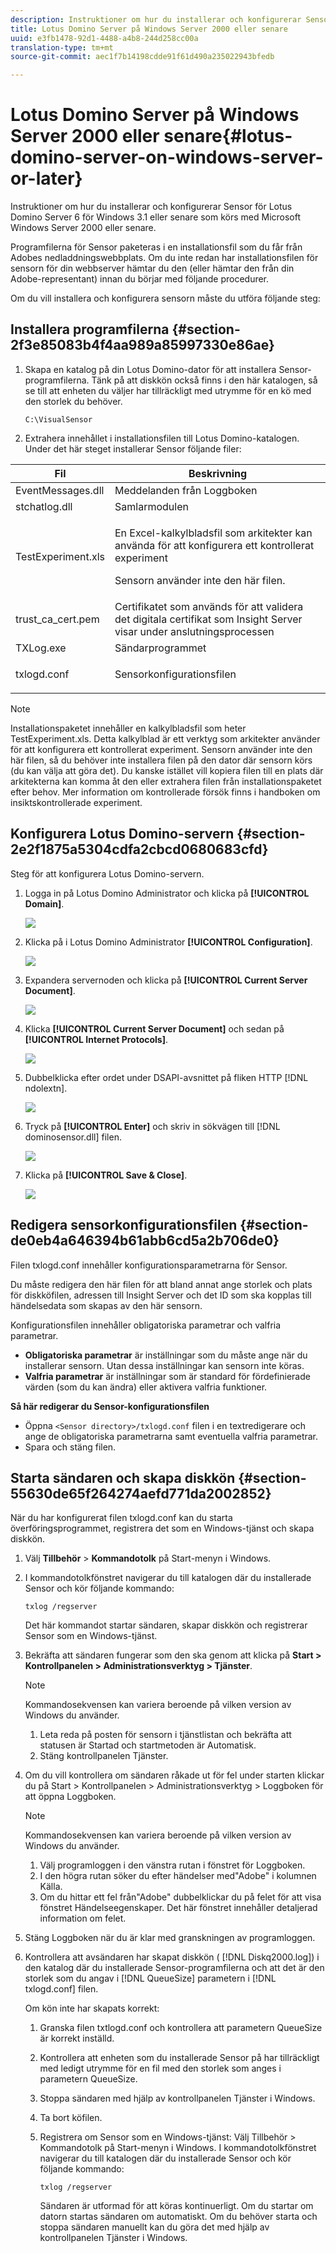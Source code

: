 ```yaml
---
description: Instruktioner om hur du installerar och konfigurerar Sensor för Lotus Domino Server 6 för Windows 3.1 eller senare som körs med Microsoft Windows Server 2000 eller senare.
title: Lotus Domino Server på Windows Server 2000 eller senare
uuid: e3fb1478-92d1-4488-a4b8-244d258cc00a
translation-type: tm+mt
source-git-commit: aec1f7b14198cdde91f61d490a235022943bfedb

---
```



# Lotus Domino Server på Windows Server 2000 eller senare{#lotus-domino-server-on-windows-server-or-later}

Instruktioner om hur du installerar och konfigurerar Sensor för Lotus Domino Server 6 för Windows 3.1 eller senare som körs med Microsoft Windows Server 2000 eller senare.

Programfilerna för Sensor paketeras i en installationsfil som du får från Adobes nedladdningswebbplats. Om du inte redan har installationsfilen för sensorn för din webbserver hämtar du den (eller hämtar den från din Adobe-representant) innan du börjar med följande procedurer.

Om du vill installera och konfigurera sensorn måste du utföra följande steg:

## Installera programfilerna {#section-2f3e85083b4f4aa989a85997330e86ae}

1. Skapa en katalog på din Lotus Domino-dator för att installera Sensor-programfilerna. Tänk på att diskkön också finns i den här katalogen, så se till att enheten du väljer har tillräckligt med utrymme för en kö med den storlek du behöver.

   ```
   C:\VisualSensor
   ```

1. Extrahera innehållet i installationsfilen till Lotus Domino-katalogen. Under det här steget installerar Sensor följande filer:

<table id="table_ABFF5F92271B4F3CB0AC68DAB6A5709F"> 
 <thead> 
  <tr> 
   <th colname="col1" class="entry"> Fil </th> 
   <th colname="col2" class="entry"> Beskrivning </th> 
  </tr> 
 </thead>
 <tbody> 
  <tr> 
   <td colname="col1"> EventMessages.dll </td> 
   <td colname="col2"> Meddelanden från Loggboken </td> 
  </tr> 
  <tr> 
   <td colname="col1"> stchatlog.dll </td> 
   <td colname="col2"> Samlarmodulen </td> 
  </tr> 
  <tr> 
   <td colname="col1"> <p>TestExperiment.xls </p> </td> 
   <td colname="col2"> <p>En Excel-kalkylbladsfil som arkitekter kan använda för att konfigurera ett kontrollerat experiment </p> <p>Sensorn använder inte den här filen. </p> </td> 
  </tr> 
  <tr> 
   <td colname="col1"> trust_ca_cert.pem </td> 
   <td colname="col2"> Certifikatet som används för att validera det digitala certifikat som Insight Server visar under anslutningsprocessen </td> 
  </tr> 
  <tr> 
   <td colname="col1"> TXLog.exe </td> 
   <td colname="col2"> Sändarprogrammet </td> 
  </tr> 
  <tr> 
   <td colname="col1"> <p>txlogd.conf </p> </td> 
   <td colname="col2"> Sensorkonfigurationsfilen </td> 
  </tr> 
 </tbody> 
</table>

>[!NOTE]
>
>Installationspaketet innehåller en kalkylbladsfil som heter TestExperiment.xls. Detta kalkylblad är ett verktyg som arkitekter använder för att konfigurera ett kontrollerat experiment. Sensorn använder inte den här filen, så du behöver inte installera filen på den dator där sensorn körs (du kan välja att göra det). Du kanske istället vill kopiera filen till en plats där arkitekterna kan komma åt den eller extrahera filen från installationspaketet efter behov. Mer information om kontrollerade försök finns i handboken om insiktskontrollerade experiment.

## Konfigurera Lotus Domino-servern {#section-2e2f1875a5304cdfa2cbcd0680683cfd}

Steg för att konfigurera Lotus Domino-servern.

1. Logga in på Lotus Domino Administrator och klicka på **[!UICONTROL Domain]**.

   ![](assets/dom_svr1.png)

1. Klicka på i Lotus Domino Administrator **[!UICONTROL Configuration]**.

   ![](assets/dom_svr2.png)

1. Expandera servernoden och klicka på **[!UICONTROL Current Server Document]**.

   ![](assets/dom_svr3.png)

1. Klicka **[!UICONTROL Current Server Document]** och sedan på **[!UICONTROL Internet Protocols]**.

   ![](assets/dom_svr4.png)

1. Dubbelklicka efter ordet under DSAPI-avsnittet på fliken HTTP [!DNL ndolextn].

   ![](assets/dom_svr5.png)

1. Tryck på **[!UICONTROL Enter]** och skriv in sökvägen till [!DNL dominosensor.dll] filen.

   ![](assets/dom_svr6.png)

1. Klicka på **[!UICONTROL Save & Close]**.

   ![](assets/dom_svr7.png)

## Redigera sensorkonfigurationsfilen {#section-de0eb4a646394b61abb6cd5a2b706de0}

Filen txlogd.conf innehåller konfigurationsparametrarna för Sensor.

Du måste redigera den här filen för att bland annat ange storlek och plats för diskköfilen, adressen till Insight Server och det ID som ska kopplas till händelsedata som skapas av den här sensorn.

Konfigurationsfilen innehåller obligatoriska parametrar och valfria parametrar.

* **Obligatoriska parametrar** är inställningar som du måste ange när du installerar sensorn. Utan dessa inställningar kan sensorn inte köras.
* **Valfria parametrar** är inställningar som är standard för fördefinierade värden (som du kan ändra) eller aktivera valfria funktioner.

**Så här redigerar du Sensor-konfigurationsfilen**

* Öppna `<Sensor directory>/txlogd.conf` filen i en textredigerare och ange de obligatoriska parametrarna samt eventuella valfria parametrar.
* Spara och stäng filen.

## Starta sändaren och skapa diskkön {#section-55630de65f264274aefd771da2002852}

När du har konfigurerat filen txlogd.conf kan du starta överföringsprogrammet, registrera det som en Windows-tjänst och skapa diskkön.

1. Välj **Tillbehör** > **Kommandotolk** på Start-menyn i Windows.

1. I kommandotolkfönstret navigerar du till katalogen där du installerade Sensor och kör följande kommando:

   ```
   txlog /regserver
   ```

   Det här kommandot startar sändaren, skapar diskkön och registrerar Sensor som en Windows-tjänst.

1. Bekräfta att sändaren fungerar som den ska genom att klicka på **Start > Kontrollpanelen > Administrationsverktyg > Tjänster**.

   >[!NOTE]
   >
   >Kommandosekvensen kan variera beroende på vilken version av Windows du använder.

   1. Leta reda på posten för sensorn i tjänstlistan och bekräfta att statusen är Startad och startmetoden är Automatisk.
   1. Stäng kontrollpanelen Tjänster.

1. Om du vill kontrollera om sändaren råkade ut för fel under starten klickar du på Start > Kontrollpanelen > Administrationsverktyg > Loggboken för att öppna Loggboken.

   >[!NOTE]
   >
   >Kommandosekvensen kan variera beroende på vilken version av Windows du använder.

   1. Välj programloggen i den vänstra rutan i fönstret för Loggboken.
   1. I den högra rutan söker du efter händelser med&quot;Adobe&quot; i kolumnen Källa.
   1. Om du hittar ett fel från&quot;Adobe&quot; dubbelklickar du på felet för att visa fönstret Händelseegenskaper. Det här fönstret innehåller detaljerad information om felet.

1. Stäng Loggboken när du är klar med granskningen av programloggen.
1. Kontrollera att avsändaren har skapat diskkön ( [!DNL Diskq2000.log]) i den katalog där du installerade Sensor-programfilerna och att det är den storlek som du angav i [!DNL QueueSize] parametern i [!DNL txlogd.conf] filen.

   Om kön inte har skapats korrekt:

   1. Granska filen txtlogd.conf och kontrollera att parametern QueueSize är korrekt inställd.
   1. Kontrollera att enheten som du installerade Sensor på har tillräckligt med ledigt utrymme för en fil med den storlek som anges i parametern QueueSize.
   1. Stoppa sändaren med hjälp av kontrollpanelen Tjänster i Windows.
   1. Ta bort köfilen.
   1. Registrera om Sensor som en Windows-tjänst: Välj Tillbehör > Kommandotolk på Start-menyn i Windows. I kommandotolkfönstret navigerar du till katalogen där du installerade Sensor och kör följande kommando:

      ```
      txlog /regserver
      ```

      Sändaren är utformad för att köras kontinuerligt. Om du startar om datorn startas sändaren om automatiskt. Om du behöver starta och stoppa sändaren manuellt kan du göra det med hjälp av kontrollpanelen Tjänster i Windows.

